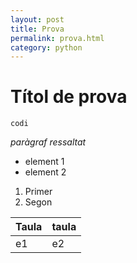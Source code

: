 ```yaml
---
layout: post
title: Prova
permalink: prova.html
category: python
---
```


# Títol de prova
`codi`

*paràgraf ressaltat*

* element 1
* element 2

1. Primer
2. Segon

Taula|taula
----|----
e1|e2
